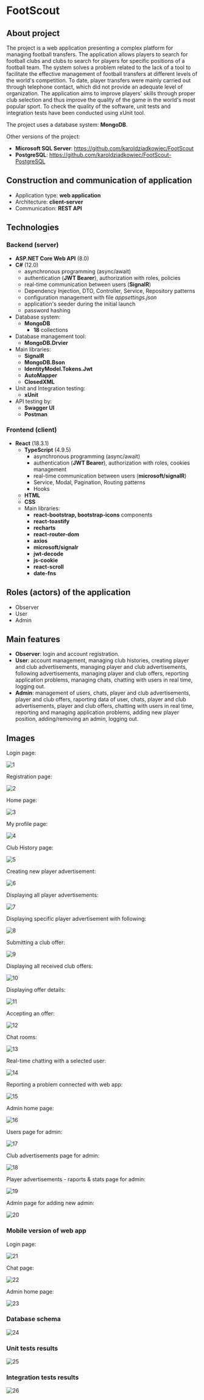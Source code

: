 # FootScout

## About project
The project is a web application presenting a complex platform for managing football transfers. The application allows players to search for football clubs and clubs to search for players for specific positions of a football team. The system solves a problem related to the lack of a tool to facilitate the effective management of football transfers at different levels of the world's competition. To date, player transfers were mainly carried out through telephone contact, which did not provide an adequate level of organization. The application aims to improve players' skills through proper club selection and thus improve the quality of the game in the world's most popular sport. To check the quality of the software, unit tests and integration tests have been conducted using xUnit tool.

The project uses a database system: **MongoDB**. 

Other versions of the project:
- **Microsoft SQL Server**: https://github.com/karoldziadkowiec/FootScout
- **PostgreSQL**: https://github.com/karoldziadkowiec/FootScout-PostgreSQL

## Construction and communication of application
- Application type: **web application**
- Architecture: **client-server**
- Communication: **REST API**

## Technologies
### Backend (server)
- **ASP.NET Core Web API** (8.0)
- **C#** (12.0)
    - asynchronous programming (async/await)
    - authentication (**JWT Bearer**), authorization with roles, policies
    - real-time communication between users (**SignalR**)
    - Dependency Injection, DTO, Controller, Service, Repository patterns
    - configuration management with file *appsettings.json*
    - application's seeder during the initial launch
    - password hashing
- Database system: 
    - **MongoDB**
        - **18** collections
- Database management tool: 
    - **MongoDB.Drvier**
- Main libraries:
    - **SignalR**
    - **MongoDB.Bson**
    - **IdentityModel.Tokens.Jwt**
    - **AutoMapper**
    - **ClosedXML**
- Unit and Integration testing: 
    - **xUnit**
- API testing by:
    - **Swagger UI**
    - **Postman**

### Frontend (client)
- **React** (18.3.1)
    - **TypeScript** (4.9.5)
        - asynchronous programming (async/await)
        - authentication (**JWT Bearer**), authorization with roles, cookies management
        - real-time communication between users (**microsoft/signalR**)
        - Service, Modal, Pagination, Routing patterns
        - Hooks
    - **HTML**
    - **CSS**
    - Main libraries:
        - **react-bootstrap, bootstrap-icons** components
        - **react-toastify**
        - **recharts**
        - **react-router-dom**
        - **axios**
        - **microsoft/signalr**
        - **jwt-decode**
        - **js-cookie**
        - **react-scroll**
        - **date-fns**

## Roles (actors) of the application
- Observer
- User
- Admin

## Main features
- **Observer**: login and account registration.
- **User**: account management, managing club histories, creating player and club advertisements, managing player and club advertisements, following advertisements, managing player and club offers, reporting application problems, managing chats, chatting with users in real time, logging out.
- **Admin**: management of users, chats, player and club advertisements, player and club offers, raporting data of user, chats, player and club advertisements, player and club offers, chatting with users in real time, reporting and managing application problems, adding new player position, adding/removing an admin, logging out.

## Images
Login page:

![1](github-img/1.png)

Registration page:

![2](github-img/2.png)

Home page:

![3](github-img/3.png)

My profile page:

![4](github-img/4.png)

Club History page:

![5](github-img/5.png)

Creating new player advertisement:

![6](github-img/6.png)

Displaying all player advertisements:

![7](github-img/7.png)

Displaying specific player advertisement with following:

![8](github-img/8.png)

Submitting a club offer:

![9](github-img/9.png)

Displaying all received club offers:

![10](github-img/10.png)

Displaying offer details:

![11](github-img/11.png)

Accepting an offer:

![12](github-img/12.png)

Chat rooms:

![13](github-img/13.png)

Real-time chatting with a selected user:

![14](github-img/14.png)

Reporting a problem connected with web app:

![15](github-img/15.png)

Admin home page:

![16](github-img/16.png)

Users page for admin:

![17](github-img/17.png)

Club advertisements page for admin:

![18](github-img/18.png)

Player advertisements - raports & stats page for admin:

![19](github-img/19.png)

Admin page for adding new admin:

![20](github-img/20.png)

### Mobile version of web app

Login page:

![21](github-img/21.png)

Chat page:

![22](github-img/22.png)

Admin home page:

![23](github-img/23.png)

### Database schema

![24](github-img/24.png)

### Unit tests results

![25](github-img/25.png)

### Integration tests results

![26](github-img/26.png)

